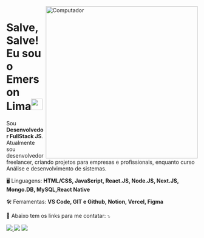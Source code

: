 <img src="https://raw.githubusercontent.com/MicaelliMedeiros/micaellimedeiros/master/image/computer-illustration.png" min-width="400px" max-width="400px" width="400px" align="right" alt="Computador">

<h1>Salve, Salve! Eu sou o Emerson Lima<img src="https://raw.githubusercontent.com/kaueMarques/kaueMarques/master/hi.gif" width="30px"></h1>

<p align="left"> 
  Sou <strong>Desenvolvedor FullStack JS</strong>.<br>
  Atualmente sou desenvolvedor freelancer, criando projetos para empresas e profissionais, enquanto curso Análise e desenvolvimento de sistemas.
</p>

<p align="left">
  🖥️ Linguagens: <strong>HTML/CSS, JavaScript, React.JS, Node.JS, Next.JS, Mongo.DB, MySQL,React Native</strong>
</p>

<p align="left">
   🛠️ Ferramentas: <strong>VS Code, GIT e Github, Notion, Vercel, Figma</strong>
</p>

<p align="left">
  🔗 Abaixo tem os links para me contatar: ⤵️
</p>

<p align="left">


  <a href="https://linkedin.com/in/emersonslima" target="_blank" alt="Linkedin">
    <img src="https://img.shields.io/badge/-Linkedin-6610F2?style=for-the-badge&logo=Linkedin&logoColor=FFFFFF&link=https://linkedin.com/in/emersonslima"/>
  </a>

  <a href="https://wa.me/+5589994003153" target="_blank" alt="WhatsApp">
  <img src="https://img.shields.io/badge/-WhatsApp-6610F2?style=for-the-badge&logo=WhatsApp&logoColor=FFFFFF&link==https://wa.me/+5589994003153"/></a>

  <a href="https://www.instagram.com/emersonslima7/" target="_blank" alt="Instagram">
  <img src="https://img.shields.io/badge/-Instagram-6610F2?style=for-the-badge&logo=Instagram&logoColor=FFFFFF&link=https://www.instagram.com/emersonslima7"/></a>
</p>  
